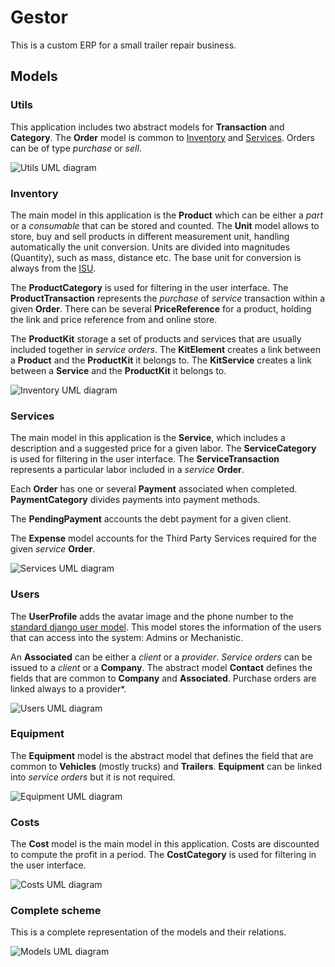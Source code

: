 # Gestor

This is a custom ERP for a small trailer repair business.

## Models

### Utils
This application includes two abstract models for **Transaction** and **Category**. The
**Order** model is common to [Inventory](#Inventory) and [Services](#Services). Orders can be of type *purchase* 
or *sell*.

![Utils UML diagram](https://raw.githubusercontent.com/vladimir1284/gestor/master/utils_models.png)

### Inventory
The main model in this application is the **Product** which can be either a *part* or a *consumable* that can 
be stored and counted.
The **Unit** model allows to store, buy and sell products in different measurement unit, handling automatically 
the unit conversion. Units are divided into magnitudes (Quantity), such as mass, distance etc. The base unit for conversion is always from the [ISU](https://en.wikipedia.org/wiki/International_System_of_Units).

The **ProductCategory** is used for filtering in the user interface. The **ProductTransaction** represents the *purchase* of *service* transaction within a given **Order**. There can be several **PriceReference** for a product, holding the link and price reference from and online store.

The **ProductKit** storage a set of products and services that are usually included together in *service orders*. The 
**KitElement** creates a link between a **Product** and the **ProductKit** it belongs to. The 
**KitService** creates a link between a **Service** and the **ProductKit** it belongs to.

![Inventory UML diagram](https://raw.githubusercontent.com/vladimir1284/gestor/master/inventory_models.png)

### Services
The main model in this application is the **Service**, which includes a description and a suggested price 
for a given labor. The **ServiceCategory** is used for filtering in the user interface. The **ServiceTransaction** represents a particular labor included in a *service* **Order**. 

Each **Order** has one or several **Payment** associated when completed. **PaymentCategory** divides payments into payment methods. 

The **PendingPayment** accounts the debt payment for a given client.

The **Expense** model accounts for the Third Party Services required for the given *service* **Order**. 

![Services UML diagram](https://raw.githubusercontent.com/vladimir1284/gestor/master/services_models.png)

### Users
The **UserProfile** adds the avatar image and the phone number to the [standard django user model](https://docs.djangoproject.com/en/4.1/ref/contrib/auth/). This model stores the information of the users that can access into
the system: Admins or Mechanistic.

An **Associated** can be either a *client* or a *provider*. *Service orders* can be issued to a *client* or a 
**Company**. The abstract model **Contact** defines the fields that are common to **Company** and **Associated**.
Purchase orders are linked always to a provider*.

![Users UML diagram](https://raw.githubusercontent.com/vladimir1284/gestor/master/users_models.png)

### Equipment
The **Equipment** model is the abstract model that defines the field that are common to **Vehicles** (mostly trucks) and **Trailers**. **Equipment** can be linked into *service orders* but it is not required.

![Equipment UML diagram](https://raw.githubusercontent.com/vladimir1284/gestor/master/equipment_models.png)

### Costs
The **Cost** model is the main model in this application. Costs are discounted to compute the profit in a 
period. The **CostCategory** is used for filtering in the user interface.

![Costs UML diagram](https://raw.githubusercontent.com/vladimir1284/gestor/master/costs_models.png)

### Complete scheme
This is a complete representation of the models and their relations.

![Models UML diagram](https://raw.githubusercontent.com/vladimir1284/gestor/master/models.png)